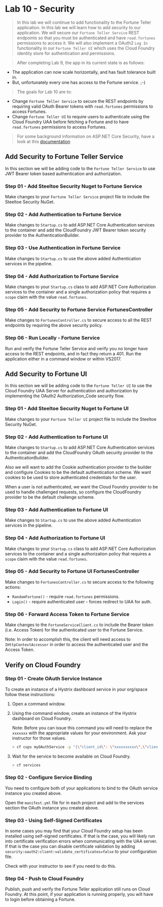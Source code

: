 # Lab 10 - Security

>In this lab we will continue to add functionality to the Fortune Teller application. In this lab we will learn how to add security to our application. We will secure our `Fortune Teller Service` REST endpoints so that you must be authenticated and have `read.fortunes` permissions to access it.  We will also implement a OAuth2 `Log In` functionality in our `Fortune Teller UI` which uses the Cloud Foundry identity store for authentication and permissions.

>After completing Lab 9, the app in its current state is as follows:

* The application can now scale horizontally, and has fault tolerance built in.
* But, unfortunately every one has access to the Fortune service. ;-)

>The goals for Lab 10 are to:

* Change `Fortune Teller Service` to secure the REST endpoints by requiring valid OAuth Bearer tokens with `read.fortunes` permissions to access Fortunes.
* Change `Fortune Teller UI` to require users to authenticate using the Cloud Foundry UAA before fetching a Fortune and to have `read.fortunes` permissions to access Fortunes.

>For some background information on ASP.NET Core Security, have a look at this [documentation](https://docs.microsoft.com/en-us/aspnet/core/security/)

## Add Security to Fortune Teller Service

In this section we will be adding code to the `Fortune Teller Service` to use JWT Bearer token based authentication and authorization.

### Step 01 - Add Steeltoe Security Nuget to Fortune Service

Make changes to your `Fortune Teller Service` project file to include the Steeltoe Security NuGet.

### Step 02 - Add Authentication to Fortune Service

Make changes to `Startup.cs` to add ASP.NET Core Authentication services to the container and add the CloudFoundry JWT Bearer token security provider to the AuthenticationBuilder.

### Step 03 - Use Authentication in Fortune Service

Make changes to `Startup.cs` to use the above added Authentication services in the pipeline.

### Step 04 - Add Authorization to Fortune Service

Make changes to your `Startup.cs` class to add ASP.NET Core Authorization services to the container and a single authorization policy that requires a `scope` claim with the value `read.fortunes`.

### Step 05 - Add Security to Fortune Service FortunesController

Make changes to `FortunesController.cs` to secure access to all the REST endpoints by requiring the above security policy.

### Step 06 - Run Locally - Fortune Service

Run and verify the Fortune Teller Service and verify you no longer have access to the REST endpoints, and in fact they return a 401. Run the application either in a command window or within VS2017.

## Add Security to Fortune UI

In this section we will be adding code to the `Fortune Teller UI` to use the Cloud Foundry UAA Server for authentication and authorization by implementing the OAuth2 Authorization_Code security flow.

### Step 01 - Add Steeltoe Security Nuget to Fortune UI

Make changes to your `Fortune Teller UI` project file to include the Steeltoe Security NuGet.

### Step 02 - Add Authentication to Fortune UI

Make changes to `Startup.cs` to add ASP.NET Core Authentication services to the container and add the CloudFoundry OAuth security provider to the AuthenticationBuilder.

Also we will want to add the Cookie authentication provider to the builder and configure Cookies to be the default authentication scheme. We want cookies to be used to store authenticated credentials for the user.

When a user is not authenticated, we want the Cloud Foundry provider to be used to handle challenged requests, so configure the CloudFoundry provider to be the default challenge scheme.

### Step 03 - Add Authentication to Fortune UI

Make changes to `Startup.cs` to use the above added Authentication services in the pipeline.

### Step 04 - Add Authorization to Fortune UI

Make changes to your `Startup.cs` class to add ASP.NET Core Authorization services to the container and a single authorization policy that requires a `scope` claim with the value `read.fortunes`.

### Step 05 - Add Security to Fortune UI FortunesController

Make changes to `FortunesController.cs` to secure access to the following actions:

* `RandomFortune()` - require `read.fortunes` permissions.
* `Login()` - require authenticated user - forces redirect to UAA for auth.

### Step 06 - Forward Access Token to Fortune Service

Make changes to the `FortuneServiceClient.cs` to include the Bearer token (i.e. Access Token) for the authenticated user to the Fortune Service.

Note: In order to accomplish this, the client will need access to `IHttpContextAccessor` in order to access the authenticated user and the Access Token.

## Verify on Cloud Foundry

### Step 01 - Create OAuth Service Instance

To create an instance of a Hystrix dashboard service in your org/space follow these instructions:

1. Open a command window.

1. Using the command window, create an instance of the Hystrix dashboard on Cloud Foundry.

   Note: Before you can issue this command you will need to replace the `xxxxxxx` with the appropriate values for your environment.  Ask your instructor for those values.

   ```bash
   > cf cups myOAuthService -p "{\"client_id\": \"xxxxxxxxxx\",\"client_secret\": \"xxxxxxxxxx\",\"uri\": \"uaa://login.xxxxx.xxxxx.com\"}"
   ```

1. Wait for the service to become available on Cloud Foundry.

   ```bash
   > cf services
   ```

### Step 02 - Configure Service Binding

You need to configure both of your applications to bind to the OAuth service instance you created above.

Open the `manifest.yml` file for in each project and add to the services section the OAuth instance you created above.

### Step 03 - Using Self-Signed Certificates

In some cases you may find that your Cloud Foundry setup has been installed using self-signed certificates. If that is the case, you will likely run into certificate verification errors when communicating with the UAA server. If that is the case you can disable certificate validation by adding `security:oauth2:client:validate_certificates=false` to your configuration file.

Check with your instructor to see if you need to do this.

### Step 04 - Push to Cloud Foundry

Publish, push and verify the Fortune Teller application still runs on Cloud Foundry. At this point, if your application is running properly, you will have to login before obtaining a Fortune.

